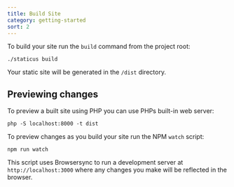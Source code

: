 ```yaml
---
title: Build Site
category: getting-started
sort: 2
---
```


To build your site run the `build` command from the project root:

```
./staticus build
```

Your static site will be generated in the `/dist` directory.

## Previewing changes

To preview a built site using PHP you can use PHPs built-in web server:

```
php -S localhost:8000 -t dist
```

To preview changes as you build your site run the NPM `watch` script:

```
npm run watch
```

This script uses Browsersync to run a development server at `http://localhost:3000` where any changes you make will be reflected in the browser.
